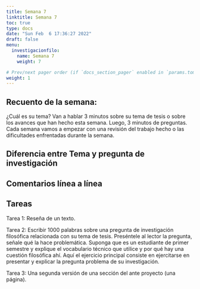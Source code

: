 ```yaml
---
title: Semana 7
linktitle: Semana 7
toc: true
type: docs
date: "Sun Feb  6 17:36:27 2022"
draft: false
menu:
  investigacionfilo:
    name: Semana 7
    weight: 7

# Prev/next pager order (if `docs_section_pager` enabled in `params.toml`)
weight: 1
---
```


## Recuento de la semana: 

¿Cuál es su tema? Van a hablar 3 minutos sobre su tema de tesis o sobre los avances que han hecho esta semana. Luego, 3 minutos de preguntas. Cada semana vamos a empezar con una revisión del trabajo hecho o las dificultades enfrentadas durante la semana.

  
## Diferencia entre Tema y pregunta de investigación
  
  
## Comentarios línea a línea



## Tareas  

Tarea 1: Reseña de un texto.
  
Tarea 2: Escribir 1000 palabras sobre una pregunta de investigación filosófica relacionada con su tema de tesis. Preséntele al lector la pregunta, señale qué la hace problemática. Suponga que es un estudiante de primer semestre y explique el vocabulario técnico que utilice y por qué hay una cuestión filosófica ahí.  Aquí el ejercicio principal consiste en ejercitarse en presentar y explicar la pregunta problema de su investigación.

Tarea 3: Una segunda versión de una sección del ante proyecto (una página).
 

